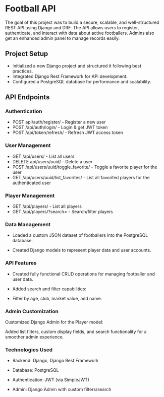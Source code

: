 # Football API  
The goal of this project was to build a secure, scalable, and well-structured REST API using Django and DRF. The API allows users to register, authenticate, and interact with data about active footballers. Admins also get an enhanced admin panel to manage records easily.

##  Project Setup
- Initialized a new Django project and structured it following best practices.
- Integrated Django Rest Framework for API development.
- Configured a PostgreSQL database for performance and scalability.

## API Endpoints
### Authentication
- POST	api/auth/register/	- Register a new user
- POST	/api/auth/login/	- Login & get JWT token
- POST	/api/token/refresh/	- Refresh JWT access token

### User Management
- GET     /api/users/  - List all users
- DELETE	api/users/uuid/	- Delete a user 
- POST	/api/users/uuid/toggle_favorite/	- Toggle a favorite player for the user
- GET	   /api/users/uuid/list_favorites/	- List all favorited players for the authenticated user

### Player Management
- GET	    /api/players/	- List all players
- GET	    /api/players/?search=	- Search/filter players

### Data Management
- Loaded a custom JSON dataset of footballers into the PostgreSQL database.

- Created Django models to represent player data and user accounts.

### API Features
- Created fully functional CRUD operations for managing footballer and user data.

- Added search and filter capabilities:

- Filter by age, club, market value, and name.

### Admin Customization
Customized Django Admin for the Player model:

Added list filters, custom display fields, and search functionality for a smoother admin experience.

### Technologies Used
- Backend: Django, Django Rest Framework

- Database: PostgreSQL

- Authentication: JWT (via SimpleJWT)

- Admin: Django Admin with custom filters/search

